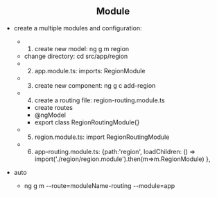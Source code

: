 <h2 align="center"> Module </h2>

- create a multiple modules and configuration:
  - 1. create new model: ng g m region 
  - change directory: cd src/app/region
  - 2. app.module.ts: imports: RegionModule
  - 3. create new component: ng g c add-region
  - 4. create a routing file: region-routing.module.ts
    - create routes
    - @ngModel
    - export class RegionRoutingModule{} 
  - 5. region.module.ts: import RegionRoutingModule
  - 6. app-routing.module.ts:  {path:'region', loadChildren: () => import('./region/region.module').then(m=>m.RegionModule) },


- auto
  - ng g m <moduleName> --route=moduleName-routing --module=app
  
  
